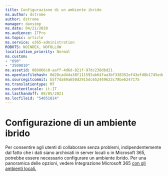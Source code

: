```yaml
---
title: Configurazione di un ambiente ibrido
ms.author: dstrome
author: dstrome
manager: dansimp
ms.date: 04/21/2020
ms.audience: ITPro
ms.topic: article
ms.service: o365-administration
ROBOTS: NOINDEX, NOFOLLOW
localization_priority: Normal
ms.custom:
- "690"
- "3500010"
ms.assetid: 08b866c0-aaff-4d6d-821f-97dc238dbd21
ms.openlocfilehash: 0d28cad4da38f111592ab64faa3bf338352ef43efd8b1745ede3498efffb9a4f
ms.sourcegitcommit: b5f7da89a650d2915dc652449623c78be6247175
ms.translationtype: MT
ms.contentlocale: it-IT
ms.lasthandoff: 08/05/2021
ms.locfileid: "54051814"
---
```

# <a name="setting-up-a-hybrid-environment"></a>Configurazione di un ambiente ibrido

Per consentire agli utenti di collaborare senza problemi, indipendentemente dal fatto che i dati siano archiviati in server locali o in Microsoft 365, potrebbe essere necessario configurare un ambiente ibrido. Per una panoramica delle opzioni, vedere Integrazione Microsoft 365 [con gli ambienti locali.](https://docs.microsoft.com/office365/enterprise/office-365-integration)
  